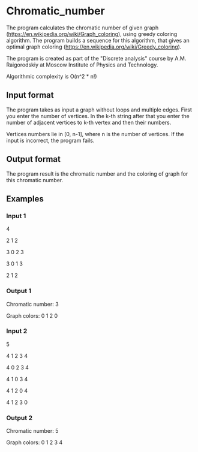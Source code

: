 # Chromatic_number

The program calculates the chromatic number of given graph (https://en.wikipedia.org/wiki/Graph_coloring), using greedy coloring algorithm. 
The program builds a sequence for this algorithm, that gives an optimal graph coloring (https://en.wikipedia.org/wiki/Greedy_coloring).

The program is created as part of the "Discrete analysis" course by A.M. Raigorodskiy at Moscow Institute of Physics and Technology.

Algorithmic complexity is O(n^2 * n!)

## Input format

The program takes as input a graph without loops and multiple edges.
First you enter the number of vertices. In the k-th string after that you enter the number of adjacent vertices to k-th vertex and then their numbers.

Vertices numbers lie in [0, n-1], where n is the number of vertices.
If the input is incorrect, the program fails.

## Output format

The program result is the chromatic number and the coloring of graph for this chromatic number.

## Examples 

### Input 1
4

2 1 2

3 0 2 3

3 0 1 3

2 1 2

### Output 1

Chromatic number: 3

Graph colors: 0 1 2 0

### Input 2

5

4 1 2 3 4

4 0 2 3 4

4 1 0 3 4

4 1 2 0 4

4 1 2 3 0

### Output 2

Chromatic number: 5

Graph colors: 0 1 2 3 4
